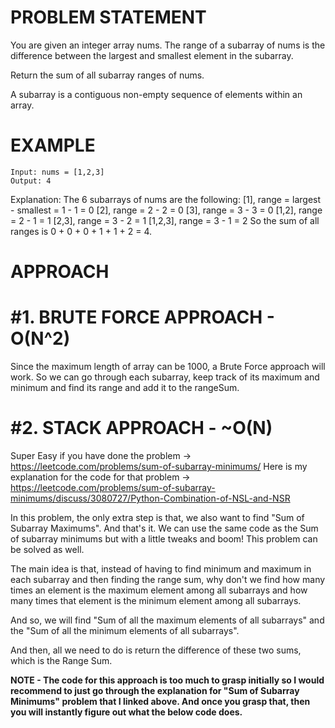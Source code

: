 # PROBLEM STATEMENT

You are given an integer array nums. The range of a subarray of nums is the difference between the largest and smallest element in the subarray.

Return the sum of all subarray ranges of nums.

A subarray is a contiguous non-empty sequence of elements within an array.

# EXAMPLE

    Input: nums = [1,2,3]
    Output: 4

Explanation: The 6 subarrays of nums are the following:
[1], range = largest - smallest = 1 - 1 = 0 
[2], range = 2 - 2 = 0
[3], range = 3 - 3 = 0
[1,2], range = 2 - 1 = 1
[2,3], range = 3 - 2 = 1
[1,2,3], range = 3 - 1 = 2
So the sum of all ranges is 0 + 0 + 0 + 1 + 1 + 2 = 4.

# APPROACH

# **#1. BRUTE FORCE APPROACH - O(N^2)**

Since the maximum length of array can be 1000, a Brute Force approach will work. So we can go through each subarray, keep track of its maximum and minimum and find its range and add it to the rangeSum.

# **#2. STACK APPROACH - ~O(N)**
Super Easy if you have done the problem -> https://leetcode.com/problems/sum-of-subarray-minimums/
Here is my explanation for the code for that problem -> https://leetcode.com/problems/sum-of-subarray-minimums/discuss/3080727/Python-Combination-of-NSL-and-NSR

In this problem, the only extra step is that, we also want to find "Sum of Subarray Maximums". And that's it.
We can use the same code as the Sum of subarray minimums but with a little tweaks and boom! This problem can be solved as well.

The main idea is that, instead of having to find minimum and maximum in each subarray and then finding the range sum, why don't we find how many times an element is the maximum element among all subarrays and how many times that element is the minimum element among all subarrays. 

And so, we will find "Sum of all the maximum elements of all subarrays" and the "Sum of all the minimum elements of all subarrays".

And then, all we need to do is return the difference of these two sums, which is the Range Sum.

**NOTE - The code for this approach is too much to grasp initially so I would recommend to just go through the explanation for "Sum of Subarray Minimums" problem that I linked above. And once you grasp that, then you will instantly figure out what the below code does.**